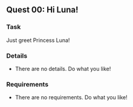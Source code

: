 ## Quest 00: Hi Luna!
### Task
Just greet Princess Luna!

### Details
* There are no details. Do what you like!

### Requirements
* There are no requirements. Do what you like!